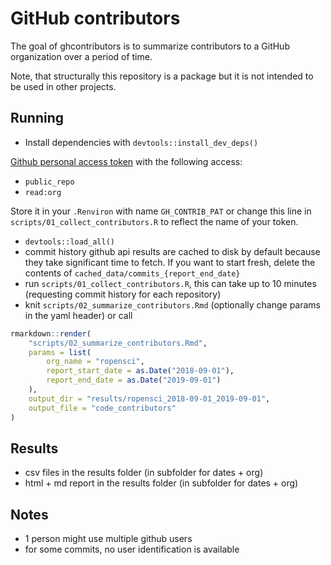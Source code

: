 # GitHub contributors

<!-- badges: start -->
<!-- badges: end -->

The goal of ghcontributors is to summarize contributors to a GitHub organization over a period of time.

Note, that structurally this repository is a package but it is not intended to be used in other projects.

## Running

- Install dependencies with `devtools::install_dev_deps()`

[Github personal access token](https://github.com/settings/tokens) with the following access:
- `public_repo`
- `read:org`

Store it in your `.Renviron` with name `GH_CONTRIB_PAT` or change this line in `scripts/01_collect_contributors.R` to reflect the name of your token.

- `devtools::load_all()`
- commit history github api results are cached to disk by default because they take significant time to fetch. If you want to start fresh, delete the contents of `cached_data/commits_{report_end_date}`
- run `scripts/01_collect_contributors.R`, this can take up to 10 minutes (requesting commit history for each repository)
- knit `scripts/02_summarize_contributors.Rmd` (optionally change params in the yaml header) or call 
```r
rmarkdown::render(
    "scripts/02_summarize_contributors.Rmd",
    params = list(
        org_name = "ropensci",
        report_start_date = as.Date("2018-09-01"),
        report_end_date = as.Date("2019-09-01")
    ),
    output_dir = "results/ropensci_2018-09-01_2019-09-01",
    output_file = "code_contributors"
)
```

## Results

- csv files in the results folder (in subfolder for dates + org)
- html + md report in the results folder (in subfolder for dates + org)

## Notes

- 1 person might use multiple github users
- for some commits, no user identification is available
